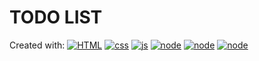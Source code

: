 # TODO LIST
Created with:
[![HTML](https://img.shields.io/badge/-HTML-E34F26?style=for-the-badge&labelColor=black&logo=html5&logoColor=E34F26)](#)
[![css](https://img.shields.io/badge/-CSS-1572B6?style=for-the-badge&labelColor=black&logo=css3&logoColor=1572B6)](#)
[![js](https://img.shields.io/badge/-JavaScript-F7DF1E?style=for-the-badge&labelColor=black&logo=javascript&logoColor=F7DF1E)](#)
[![node](https://img.shields.io/badge/-NodeJS-339933?style=for-the-badge&labelColor=black&logo=nodedotjs&logoColor=339933)](#)
[![node](https://img.shields.io/badge/-Express-000000?style=for-the-badge&labelColor=black&logo=express&logoColor=000000)](#)
[![node](https://img.shields.io/badge/-EJS-000000?style=for-the-badge&labelColor=black&logo=jss&logoColor=000000)](#)

